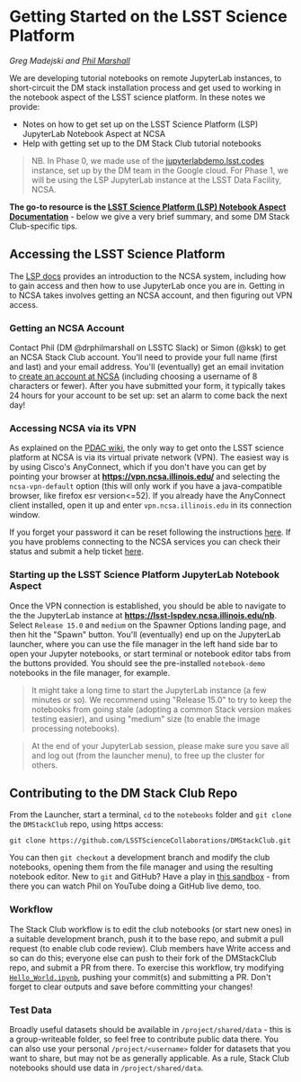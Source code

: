 # Getting Started on the LSST Science Platform

_Greg Madejski and [Phil Marshall](https://github.com/LSSTScienceCollaborations/DMStackClub/issues/new?body=@drphilmarshall)_

We are developing tutorial notebooks on remote JupyterLab instances, to short-circuit the DM stack installation process and get used to working in the 
notebook aspect of the LSST science platform. In these notes we provide:
* Notes on how to get set up on the LSST Science Platform (LSP) JupyterLab Notebook Aspect at NCSA
* Help with getting set up to the DM Stack Club tutorial notebooks

> NB. In Phase 0, we made use of the [jupyterlabdemo.lsst.codes](https://jupyterlabdemo.lsst.codes/user/madejski/lab?redirects=1)
instance, set up by the DM team in the Google cloud. For Phase 1, we will be using the LSP JupyterLab instance at the LSST Data Facility, NCSA.

**The go-to resource is the [LSST Science Platform (LSP) Notebook Aspect Documentation](https://nb.lsst.io/)** - below we give a very brief summary, and some DM Stack Club-specific tips.

## Accessing the LSST Science Platform
The [LSP docs](https://nb.lsst.io/) provides an introduction to the NCSA system, including how to gain access and then how to use JupyterLab once you are in. 
Getting in to NCSA takes involves getting an NCSA account, and then figuring out VPN access.

### Getting an NCSA Account
Contact Phil (DM @drphilmarshall on LSSTC Slack) or Simon (@ksk) to get an NCSA Stack Club account. You'll need to provide your full name (first and last) and your email address. You'll (eventually) get an email invitation to [create an account at NCSA](https://identity.ncsa.illinois.edu/) (including choosing a username of 8 characters or fewer). After you have submitted your form, it typically takes 24 hours for your account to be set up: set an alarm to come back the next day!

### Accessing NCSA via its VPN
As explained on the [PDAC wiki](https://confluence.lsstcorp.org/display/DM/PDAC+networking+and+user+accounts+for+developers), the only way to get onto the LSST science platform at NCSA is via its virtual private network (VPN). The easiest way is by using Cisco's AnyConnect, which if you don't have you can get by pointing your browser at **https://vpn.ncsa.illinois.edu/** and selecting the `ncsa-vpn-default` option (this will only work if you have a java-compatible browser, like firefox esr version<=52). If you already have the AnyConnect client installed, open it up and enter `vpn.ncsa.illinois.edu` in its connection window. 

If you forget your password it can be reset following the instructions [here](https://developer.lsst.io/services/lsst-dev.html?highlight=reset#lsst-dev-password). If you have problems connecting to the NCSA services you can check their status and submit a help ticket [here](https://confluence.lsstcorp.org/display/DM/LSST+Service+Status+page).

### Starting up the LSST Science Platform JupyterLab Notebook Aspect 
Once the VPN connection is established, you should be able to navigate to the the JupyterLab instance at **https://lsst-lspdev.ncsa.illinois.edu/nb**. Select `Release 15.0` and `medium` on the Spawner Options landing page, and then hit the "Spawn" button. You'll (eventually) end up on the JupyterLab launcher, where you can use the file manager in the left hand side bar to open your Jupyter notebooks, or start terminal or notebook editor tabs from the buttons provided.  You should see the pre-installed `notebook-demo`  notebooks in the file manager, for example.

> It might take a long time to start the JupyterLab instance (a few minutes or so).  We recommend using "Release 15.0" to try to keep the notebooks from going stale (adopting a common Stack version makes testing easier), and using "medium" size (to enable the image processing notebooks).  

> At the end of your JupyterLab session, please make sure you save all and log out (from the launcher menu), to free up the cluster for others. 


## Contributing to the DM Stack Club Repo
From the Launcher, start a terminal, `cd` to the `notebooks` folder and `git clone` the `DMStackClub` repo, using https access:
```
git clone https://github.com/LSSTScienceCollaborations/DMStackClub.git
```
You can then `git checkout` a development branch and modify the club notebooks, opening them from the file manager and using the resulting notebook editor. New to `git` and GitHub? Have a play in [this sandbox](https://github.com/drphilmarshall/GettingStarted) - from there you can watch Phil on YouTube doing a GitHub live demo, too.

### Workflow
The Stack Club workflow is to edit the club notebooks (or start new ones) in a suitable development branch, push it to the base repo, and submit a pull request (to enable club code review). Club members have Write access and so can do this; everyone else can push to their fork of the DMStackClub repo, and submit a PR from there. To exercise this workflow, try modifying  [`Hello_World.ipynb`](https://github.com/LSSTScienceCollaborations/DMStackClub/blob/master/notebooks/Hello_World.ipynb), pushing your commit(s) and submitting a PR. Don't forget to clear outputs and save before committing your changes!

### Test Data
Broadly useful datasets should be available in `/project/shared/data`  - this is a group-writeable folder, so feel free to contribute public data there. You can also use your personal `/project/<username>` folder for datasets that you want to share, but may not be as generally applicable. As a rule, Stack Club notebooks should use data in `/project/shared/data`.



